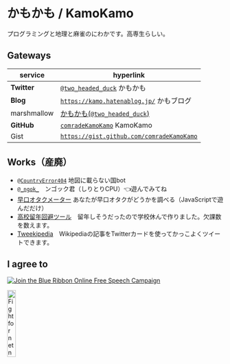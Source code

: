 # かもかも / KamoKamo
プログラミングと地理と麻雀のにわかです。高専生らしい。  
## Gateways

| service | hyperlink |
| ------------- | ------------- |
| **Twitter** | [`@two_headed_duck`](https://twitter.com/two_headed_duck) かもかも |
| **Blog** | [`https://kamo.hatenablog.jp/`](https://kamo.hatenablog.jp/) かもブログ |
| marshmallow | [かもかも(`@two_headed_duck`)](https://marshmallow-qa.com/two_headed_duck?utm_medium=url_text&utm_source=promotion) |
| **GitHub** | [`comradeKamoKamo`](https://github.com/comradeKamoKamo/) KamoKamo |
| Gist | [`https://gist.github.com/comradeKamoKamo`](https://gist.github.com/comradeKamoKamo) |
  
## Works（産廃）
- [`@CountryError404`](https://twitter.com/countryerror404) 地図に載らない国bot
- [`@_ngok_`](https://twitter.com/_ngok_)　ンゴック君（しりとりCPU）👈遊んでみてね
- [早口オタクメーター](https://comradekamokamo.github.io/hayakuti_otaku_meter/) あなたが早口オタクがどうかを調べる（JavaScriptで遊んだだけ） 
- [高校留年回避ツール](https://comradekamokamo.github.io/absent_manager/)　留年しそうだったので学校休んで作りました。欠課数を数えます。  
- [Tweekipedia](https://tweekipedia.azurewebsites.net/)　Wikipediaの記事をTwitterカードを使ってかっこよくツイートできます。  
## I agree to

<a href="https://www.eff.org/pages/blue-ribbon-campaign"><img src="https://www.eff.org/files/brstrip.gif" alt="Join the Blue Ribbon Online Free Speech Campaign" /></a>

    

<a href="https://www.battleforthenet.com/"><img src="https://www.battleforthenet.com/media/banners/300x200%20PURPLE.png" alt="Fight for net neutrality" width=20% /></a>
